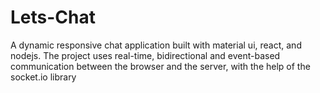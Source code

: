 # Lets-Chat
A dynamic responsive chat application built with material ui, react, and nodejs. The project uses  real-time, bidirectional and event-based communication between the browser and the server, with the help of the socket.io library

